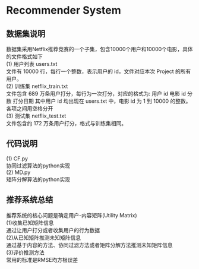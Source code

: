 # Recommender System

## 数据集说明  
数据集采用Netflix推荐竞赛的一个子集，包含10000个用户和10000个电影，具体的文件格式如下  
(1) 用户列表 users.txt  
文件有 10000 行，每行一个整数，表示用户的 id，文件对应本次 Project 的所有用户。  
(2) 训练集 netflix_train.txt  
文件包含 689 万条用户打分，每行为一次打分，对应的格式为: 用户 id 电影 id 分数 打分日期 其中用户 id 均出现在 users.txt 中，电影 id 为 1 到 10000 的整数。各项之间用空格分开  
(3) 测试集 netflix_test.txt  
文件包含约 172 万条用户打分，格式与训练集相同。  
## 代码说明  
(1) CF.py  
协同过滤算法的python实现  
(2) MD.py  
矩阵分解算法的python实现  
## 推荐系统总结  
推荐系统的核心问题是确定用户-内容矩阵(Utility Matrix)  
(1)收集已知矩阵信息  
通过让用户打分或者收集用户的行为数据  
(2)从已知矩阵推测未知矩阵信息  
通过基于内容的方法、协同过滤方法或者矩阵分解方法推测未知矩阵信息  
(3)评价推测方法  
常用的标准是RMSE均方根误差  
